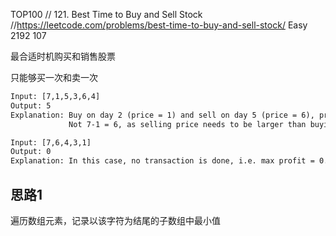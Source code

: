 TOP100
// 121. Best Time to Buy and Sell Stock
//https://leetcode.com/problems/best-time-to-buy-and-sell-stock/
Easy
2192
107

最合适时机购买和销售股票

只能够买一次和卖一次
```html
Input: [7,1,5,3,6,4]
Output: 5
Explanation: Buy on day 2 (price = 1) and sell on day 5 (price = 6), profit = 6-1 = 5.
             Not 7-1 = 6, as selling price needs to be larger than buying price.

Input: [7,6,4,3,1]
Output: 0
Explanation: In this case, no transaction is done, i.e. max profit = 0.
```

## 思路1
遍历数组元素，记录以该字符为结尾的子数组中最小值